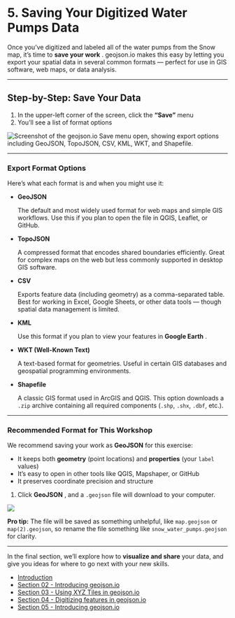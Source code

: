 # 5. Saving Your Digitized Water Pumps Data

Once you’ve digitized and labeled all of the water pumps from the Snow map, it’s time to **save your work** . geojson.io makes this easy by letting you export your spatial data in several common formats — perfect for use in GIS software, web maps, or data analysis.

---

## Step-by-Step: Save Your Data

1. In the upper-left corner of the screen, click the **“Save”** menu
2. You’ll see a list of format options

![Screenshot of the geojson.io Save menu open, showing export options including GeoJSON, TopoJSON, CSV, KML, WKT, and Shapefile.](images/20250715_124459_image.png)

---

### Export Format Options

Here’s what each format is and when you might use it:

* **GeoJSON**

  The default and most widely used format for web maps and simple GIS workflows. Use this if you plan to open the file in QGIS, Leaflet, or GitHub.
* **TopoJSON**

  A compressed format that encodes shared boundaries efficiently. Great for complex maps on the web but less commonly supported in desktop GIS software.
* **CSV**

  Exports feature data (including geometry) as a comma-separated table. Best for working in Excel, Google Sheets, or other data tools — though spatial data management is limited.
* **KML**

  Use this format if you plan to view your features in **Google Earth** .
* **WKT (Well-Known Text)**

  A text-based format for geometries. Useful in certain GIS databases and geospatial programming environments.
* **Shapefile**

  A classic GIS format used in ArcGIS and QGIS. This option downloads a `.zip` archive containing all required components (`.shp`, `.shx`, `.dbf`, etc.).

---

### Recommended Format for This Workshop

We recommend saving your work as **GeoJSON** for this exercise:

* It keeps both **geometry** (point locations) and **properties** (your `label` values)
* It’s easy to open in other tools like QGIS, Mapshaper, or GitHub
* It preserves coordinate precision and structure

1. Click **GeoJSON** , and a `.geojson` file will download to your computer.

![](images/20250715_124838_image.png)

**Pro tip:** The file will be saved as something unhelpful, like `map.geojson` or `map(2).geojson`, so rename the file something like `snow_water_pumps.geojson` for clarity.

---

In the final section, we’ll explore how to **visualize and share** your data, and give you ideas for where to go next with your new skills. 


* [Introduction](https://github.com/mapninja/Pixels2Points/blob/main/readme.md)
* [Section 02 - Introducing geojson.io](https://github.com/mapninja/Pixels2Points/blob/main/section02.md)
* [Section 03 - Using XYZ Tiles in geojson.io](https://github.com/mapninja/Pixels2Points/blob/main/section03.md)
* [Section 04 - Digitizing features in geojson.io](https://github.com/mapninja/Pixels2Points/blob/main/section04.md)
* [Section 05 - Introducing geojson.io](https://github.com/mapninja/Pixels2Points/blob/main/section05.md)
